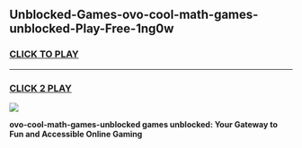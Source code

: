 
## Unblocked-Games-ovo-cool-math-games-unblocked-Play-Free-1ng0w
<h3>
<a href="https://premium76.site?title=ovo-cool-math-games-unblocked&ref=20A">CLICK TO PLAY</a></h3>
<hr>

<h3>
<a href="https://premium76.site?title=ovo-cool-math-games-unblocked&ref=20A">CLICK 2 PLAY</a>
  
</h3>

<a href="https://premium76.site?title=ovo-cool-math-games-unblocked&ref=20A"><img src="https://clearcache.store/games.png"></a>


**ovo-cool-math-games-unblocked games unblocked: Your Gateway to Fun and Accessible Online Gaming**
